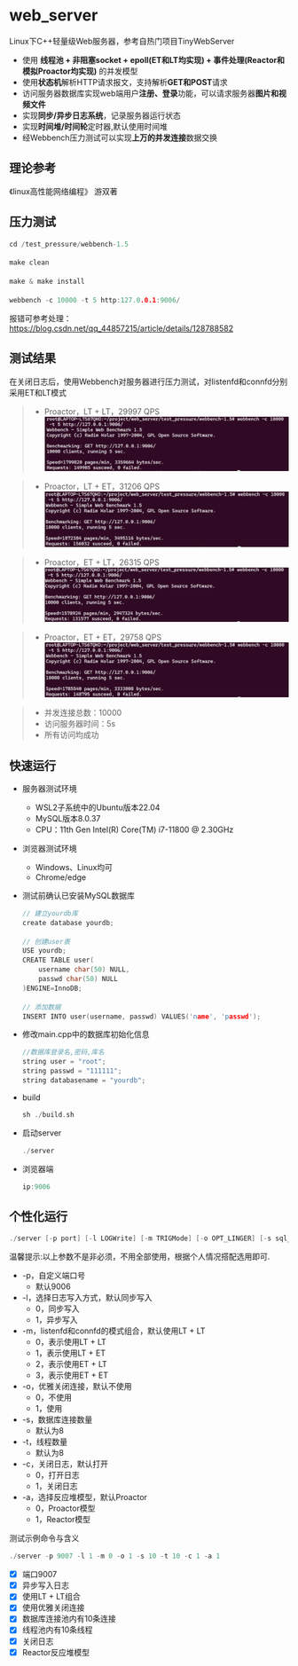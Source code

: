 web_server
===============
Linux下C++轻量级Web服务器，参考自热门项目TinyWebServer

* 使用 **线程池 + 非阻塞socket + epoll(ET和LT均实现) + 事件处理(Reactor和模拟Proactor均实现)** 的并发模型
* 使用**状态机**解析HTTP请求报文，支持解析**GET和POST**请求
* 访问服务器数据库实现web端用户**注册、登录**功能，可以请求服务器**图片和视频文件**
* 实现**同步/异步日志系统**，记录服务器运行状态
* 实现**时间堆/时间轮**定时器,默认使用时间堆
* 经Webbench压力测试可以实现**上万的并发连接**数据交换

理论参考
-------------
《linux高性能网络编程》 游双著

压力测试
-------------
```cpp
cd /test_pressure/webbench-1.5

make clean

make & make install

webbench -c 10000 -t 5 http:127.0.0.1:9006/
```
报错可参考处理：https://blog.csdn.net/qq_44857215/article/details/128788582


测试结果
-------------
在关闭日志后，使用Webbench对服务器进行压力测试，对listenfd和connfd分别采用ET和LT模式

> * Proactor，LT + LT，29997 QPS
![alt text](root/result-1.png)

> * Proactor，LT + ET，31206 QPS
![alt text](root/result-2.png)

> * Proactor，ET + LT，26315 QPS
![alt text](root/result-3.png)

> * Proactor，ET + ET，29758 QPS
![alt text](root/result-4.png)

> * 并发连接总数：10000
> * 访问服务器时间：5s
> * 所有访问均成功

快速运行
------------
* 服务器测试环境
	* WSL2子系统中的Ubuntu版本22.04
	* MySQL版本8.0.37
    * CPU：11th Gen Intel(R) Core(TM) i7-11800 @ 2.30GHz
* 浏览器测试环境
	* Windows、Linux均可
	* Chrome/edge

* 测试前确认已安装MySQL数据库

    ```C++
    // 建立yourdb库
    create database yourdb;

    // 创建user表
    USE yourdb;
    CREATE TABLE user(
        username char(50) NULL,
        passwd char(50) NULL
    )ENGINE=InnoDB;

    // 添加数据
    INSERT INTO user(username, passwd) VALUES('name', 'passwd');
    ```

* 修改main.cpp中的数据库初始化信息

    ```C++
    //数据库登录名,密码,库名
    string user = "root";
    string passwd = "111111";
    string databasename = "yourdb";
    ```

* build

    ```C++
    sh ./build.sh
    ```

* 启动server

    ```C++
    ./server
    ```

* 浏览器端

    ```C++
    ip:9006
    ```

个性化运行
------

```C++
./server [-p port] [-l LOGWrite] [-m TRIGMode] [-o OPT_LINGER] [-s sql_num] [-t thread_num] [-c close_log] [-a actor_model]
```

温馨提示:以上参数不是非必须，不用全部使用，根据个人情况搭配选用即可.

* -p，自定义端口号
	* 默认9006
* -l，选择日志写入方式，默认同步写入
	* 0，同步写入
	* 1，异步写入
* -m，listenfd和connfd的模式组合，默认使用LT + LT
	* 0，表示使用LT + LT
	* 1，表示使用LT + ET
    * 2，表示使用ET + LT
    * 3，表示使用ET + ET
* -o，优雅关闭连接，默认不使用
	* 0，不使用
	* 1，使用
* -s，数据库连接数量
	* 默认为8
* -t，线程数量
	* 默认为8
* -c，关闭日志，默认打开
	* 0，打开日志
	* 1，关闭日志
* -a，选择反应堆模型，默认Proactor
	* 0，Proactor模型
	* 1，Reactor模型

测试示例命令与含义

```C++
./server -p 9007 -l 1 -m 0 -o 1 -s 10 -t 10 -c 1 -a 1
```

- [x] 端口9007
- [x] 异步写入日志
- [x] 使用LT + LT组合
- [x] 使用优雅关闭连接
- [x] 数据库连接池内有10条连接
- [x] 线程池内有10条线程
- [x] 关闭日志
- [x] Reactor反应堆模型